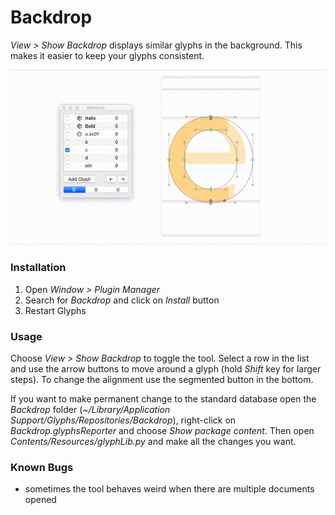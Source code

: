 # Backdrop
*View > Show Backdrop* displays similar glyphs in the background. This makes it easier to keep your glyphs consistent.

![Demo](https://github.com/hejpaul/glyphs-backdrop/blob/master/images/demo.gif?raw=true)

### Installation
1. Open *Window > Plugin Manager*
2. Search for *Backdrop* and click on *Install* button
3. Restart Glyphs

### Usage
Choose *View > Show Backdrop* to toggle the tool. Select a row in the list and use the arrow buttons to move around a glyph (hold *Shift* key for larger steps). To change the alignment use the segmented button in the bottom.

If you want to make permanent change to the standard database open the *Backdrop* folder (*~/Library/Application Support/Glyphs/Repositories/Backdrop*), right-click on *Backdrop.glyphsReporter* and choose *Show package content*. Then open *Contents/Resources/glyphLib.py* and make all the changes you want.

### Known Bugs
- sometimes the tool behaves weird when there are multiple documents opened
